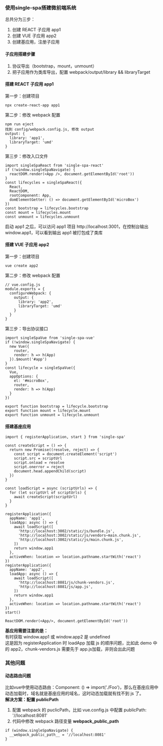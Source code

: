 ### 使用single-spa搭建微前端系统
总共分为三步：
1. 创建 REACT 子应用 app1
2. 创建 VUE 子应用 app2
3. 创建基应用，注册子应用

#### 子应用搭建步骤
1. 协议导出（bootstrap，mount，unmount）
2. 把子应用作为类库导出，配置 webpack/output/library && libraryTarget

#### 搭建 REACT 子应用 app1
第一步：创建项目
```
npx create-react-app app1
```

第二步：修改 webpack 配置
```
npm run eject
找到 config/webpack.config.js, 修改 output
output: {
  library: 'app1',
  libraryTarget: 'umd'
}
```

第三步：修改入口文件
```
import singleSpaReact from 'single-spa-react'
if (!window.singleSpaNavigate) {
  reactDOM.render(<App />, document.getElementById('root'))
}
const lifecycles = singleSpaReact({
  React,
  ReactDOM,
  rootComponent: App,
  domElementGetter: () => document.getElementById('microBox')
})
const bootstrap = lifecycles.bootstrap
const mount = lifecycles.mount
const unmount = lifecycles.unmount
```

启动 app1 之后，可以访问 app1 项目 http://localhost:3001，在控制台输出 window.app1，可以看到输出 app1 被打包成了类库

#### 搭建 VUE 子应用 app2
第一步：创建项目
```
vue create app2
```

第二步：修改 webpack 配置
```
// vue.config.js
module.exports = {
  configureWebpack: {
    output: {
      library: 'app2',
      libraryTarget: 'umd'
    }
  }
}
```

第三步：导出协议接口
```
import singleSpaVue from 'single-spa-vue'
if (!window.singleSpaNavigate) {
  new Vue({
    router,
    render: h => h(App)
  }).$mount('#app')
}
const lifecycle = singleSpaVue({
  Vue,
  appOptions: {
    el: '#microBox',
    router,
    render: h => h(App)
  }
})

export function bootstrap = lifecycle.bootstrap
export function mount = lifecycle.mount
export function unmount = lifecycle.unmount
```

#### 搭建基座应用
```
import { registerApplication, start } from 'single-spa'

const createScript = () => {
  return new Promise((resolve, reject) => {
    const script = document.createElement('script')
    script.src = scriptUrl
    script.onload = resolve
    script.onerror = reject
    document.head.appendChild(script)
  })
}

const loadScript = async (scriptUrls) => {
  for (let scriptUrl of scriptUrls) {
    await createScript(scriptUrl)
  }
}

registerApplication({
  appName: 'app1',
  loadApp: async () => {
    await loadScript([
      'http://localhost:3002/static/js/bundle.js',
      'http://localhost:3002/static/js/vendors~main.chunk.js',
      'http://localhost:3002/static/js/main.chunk.js',
    ])
    return window.app1
  },
  activeWhen: location => location.pathname.startWith('react')
})
registerApplication({
  appName: 'app2',
  loadApp: async () => {
    await loadScript([
      'http://localhost:8081/js/chunk-vendors.js',
      'http://localhost:8081/js/app.js',
    ])
    return window.app1
  },
  activeWhen: location => location.pathname.startWith('react')
})
start()

ReactDOM.render(<App/>, document.getElementById('root'))
```

**基应用需要注意的是：**   
有时获取 window.app1 或 window.app2 是 undefined   
这是因为 registerApplication 时 loadApp 加载 js 的顺序问题，比如此 demo 中的 app2，chunk-vendors.js 需要先于 app.js加载，非则会出此问题


### 其他问题
#### 动态路由问题
比如vue中使用动态路由：Component: () => import('./Foo')，那么在基座应用中动态加载时，域名就是基座应用的域名，这时动态加载就有找不到 js 了。    
**解决方案：配置 publicPath**   
1. 配置 webpack 的 puclicPath，比如 vue.config.js 中配置 publicPath: '//localhost:8081'
2. 代码中修改 webpack 路径变量 __webpack_public_path__

```
if (window.singleSpaNavigate) {
  __webpack_public_path__ = '//localhost:8081'
}
```
